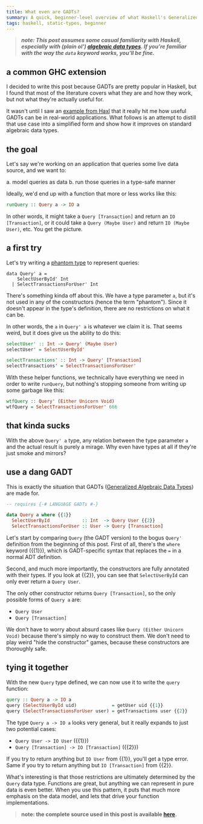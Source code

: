 ```yaml
---
title: What even are GADTs?
summary: A quick, beginner-level overview of what Haskell's Generalized Algebraic Data Types are good for.
tags: haskell, static-types, beginner
---
```


> ***note: This post assumes some casual familiarity with Haskell, especially with
> (plain ol') [algebraic data types]. If you're familiar with the way the `data`
> keyword works, you'll be fine.***

[Algebraic Data Types]: https://en.wikipedia.org/wiki/Algebraic_data_type

## a common GHC extension

I decided to write this post because GADTs are pretty popular in Haskell, but I
found that most of the literature covers what they are and how they work, but
not what they're actually useful for.

It wasn't until I saw an [example from Haxl][Haxl] that it really hit me how
useful GADTs can be in real-world applications. What follows is an attempt to
distill that use case into a simplified form and show how it improves on
standard algebraic data types.

[Haxl]: https://github.com/facebook/Haxl/tree/master/example/facebook

## the goal

Let's say we're working on an application that queries some live data source, and we want to:

  a. model queries as data
  b. run those queries in a type-safe manner

Ideally, we'd end up with a function that more or less works like this:

```haskell
runQuery :: Query a -> IO a
```

In other words, it might take a `Query [Transaction]` and return an `IO [Transaction]`, or it
could take a `Query (Maybe User)` and return `IO (Maybe User)`, etc. You get the picture.

## a first try

Let's try writing a [phantom type][] to represent queries:

```
data Query' a =
    SelectUserById' Int
  | SelectTransactionsForUser' Int 
```

There's something kinda off about this. We have a type parameter `a`, but it's
not used in any of the constructors (hence the term "phantom"). Since it doesn't
appear in the type's definition, there are no restrictions on what it can be.

In other words, the `a` in `Query' a` is whatever we claim it is. That seems
weird, but it does give us the ability to do this:

```haskell
selectUser' :: Int -> Query' (Maybe User)
selectUser' = SelectUserById'

selectTransactions' :: Int -> Query' [Transaction]
selectTransactions' = SelectTransactionsForUser'
```


With these helper functions, we technically have everything we need in order to
write `runQuery`, but nothing's stopping someone from writing up some garbage
like this:

```haskell
wtfQuery :: Query' (Either Unicorn Void)
wtfQuery = SelectTransactionsForUser' 666
```

[phantom type]: https://wiki.haskell.org/Phantom_type

## that kinda sucks

With the above `Query' a` type, any relation between the type parameter `a` and
the actual result is purely a mirage. Why even have types at all if they're just
smoke and mirrors?

## use a dang GADT

This is exactly the situation that GADTs ([Generalized Algebraic Data Types][gadts]) are made for. 

```haskell
-- requires {-# LANGUAGE GADTs #-}

data Query a where {{1}}
  SelectUserById            :: Int  -> Query User {{2}}
  SelectTransactionsForUser :: User -> Query [Transaction]
```

Let's start by comparing `Query` (the GADT version) to the bogus `Query'`
definition from the beginning of this post. First of all, there's the `where`
keyword ({{1}}), which is GADT-specific syntax that replaces the `=` in a normal
ADT definition.

Second, and much more importantly, the constructors are fully annotated with
their types. If you look at {{2}}, you can see that `SelectUserById` can only
ever return a `Query User`.

The only other constructor returns `Query [Transaction]`, so the only possible
forms of `Query a` are:

* `Query User`
* `Query [Transaction]`

We don't have to worry about absurd cases like `Query (Either Unicorn Void)`
because there's simply no way to construct them. We don't need to play weird
"hide the constructor" games, because these constructors are thoroughly safe.

## tying it together

With the new `Query` type defined, we can now use it to write the `query`
function:

```haskell
query :: Query a -> IO a
query (SelectUserById uid)             = getUser uid {{1}}
query (SelectTransactionsForUser user) = getTransactions user {{2}}
```

The type `Query a -> IO a` looks very general, but it really expands to just two
potential cases:

* `Query User -> IO User` ({{1}})
* `Query [Transaction] -> IO [Transaction]` ({{2}})

If you try to return anything but `IO User` from {{1}}, you'll get a type error.
Same if you try to return anything but `IO [Transaction]` from {{2}}.

What's interesting is that those restrictions are ultimately determined by the
`Query` data type. Functions are great, but anything we can represent in pure
data is even better. When you use this pattern, it puts that much more emphasis
on the data model, and lets that drive your function implementations.

> **note: the complete source used in this post is available [here][gadtpost].**

[gadtpost]: https://github.com/holguinj/gadtpost/blob/master/src/Main.hs
[gadts]: https://en.wikipedia.org/wiki/Generalized_algebraic_data_type
[phantom type]: https://wiki.haskell.org/Phantom_type
